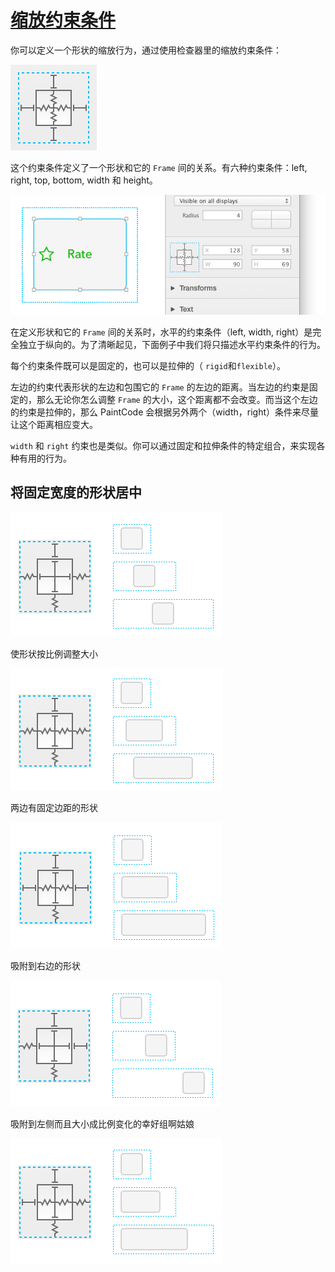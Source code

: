 # [缩放约束条件](_cover.md)

你可以定义一个形状的缩放行为，通过使用检查器里的缩放约束条件：

![Constraints](./images/constraints.png)

这个约束条件定义了一个形状和它的 `Frame` 间的关系。有六种约束条件：left, right, top, bottom, width 和 height。

![使用约束条件](./images/usedconstraints.png)

在定义形状和它的 `Frame` 间的关系时，水平的约束条件（left, width, right）是完全独立于纵向的。为了清晰起见，下面例子中我们将只描述水平约束条件的行为。

每个约束条件既可以是固定的，也可以是拉伸的（ `rigid`和`flexible`）。

左边的约束代表形状的左边和包围它的 `Frame` 的左边的距离。当左边的约束是固定的，那么无论你怎么调整 `Frame` 的大小，这个距离都不会改变。而当这个左边的约束是拉伸的，那么 PaintCode 会根据另外两个（width，right）条件来尽量让这个距离相应变大。

`width` 和 `right` 约束也是类似。你可以通过固定和拉伸条件的特定组合，来实现各种有用的行为。

## 将固定宽度的形状居中

![动态](./images/dynamics1.png)

使形状按比例调整大小

![动态](./images/dynamics2.png)

两边有固定边距的形状

![动态](./images/dynamics3.png)

吸附到右边的形状

![动态](./images/dynamics4.png)

吸附到左侧而且大小成比例变化的幸好组啊姑娘

![动态](./images/dynamics5.png)
